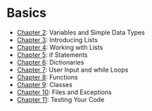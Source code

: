 # Basics

- [Chapter 2](chapter_02/README.md): Variables and Simple Data Types
- [Chapter 3](chapter_03/README.md): Introducing Lists
- [Chapter 4](chapter_04/README.md): Working with Lists
- [Chapter 5](chapter_05/README.md): if Statements
- [Chapter 6](chapter_06/README.md): Dictionaries
- [Chapter 7](chapter_07/README.md): User Input and while Loops
- [Chapter 8](chapter_08/README.md): Functions
- [Chapter 9](chapter_09/README.md): Classes
- [Chapter 10](chapter_10/README.md): Files and Exceptions
- [Chapter 11](chapter_11/README.md): Testing Your Code
